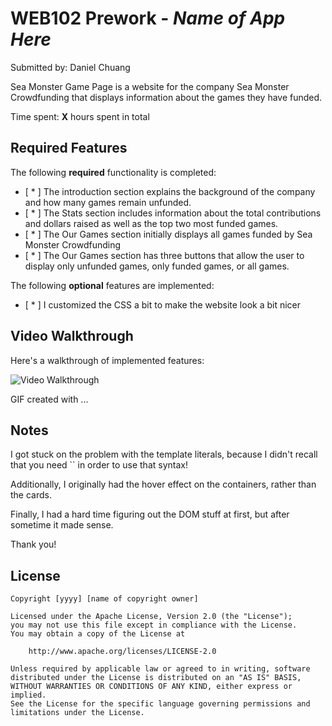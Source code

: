 # WEB102 Prework - _Name of App Here_

Submitted by: Daniel Chuang

Sea Monster Game Page is a website for the company Sea Monster Crowdfunding that displays information about the games they have funded.

Time spent: **X** hours spent in total

## Required Features

The following **required** functionality is completed:

- [ * ] The introduction section explains the background of the company and how many games remain unfunded.
- [ * ] The Stats section includes information about the total contributions and dollars raised as well as the top two most funded games.
- [ * ] The Our Games section initially displays all games funded by Sea Monster Crowdfunding
- [ * ] The Our Games section has three buttons that allow the user to display only unfunded games, only funded games, or all games.

The following **optional** features are implemented:

- [ * ] I customized the CSS a bit to make the website look a bit nicer

## Video Walkthrough

Here's a walkthrough of implemented features:

<img src='http://i.imgur.com/link/to/your/gif/file.gif' title='Video Walkthrough' width='' alt='Video Walkthrough' />

<!-- Replace this with whatever GIF tool you used! -->

GIF created with ...

<!-- Recommended tools:
[Kap](https://getkap.co/) for macOS
[ScreenToGif](https://www.screentogif.com/) for Windows
[peek](https://github.com/phw/peek) for Linux. -->

## Notes

I got stuck on the problem with the template literals, because I didn't recall that you need `` in order to use that syntax!

Additionally, I originally had the hover effect on the containers, rather than the cards.

Finally, I had a hard time figuring out the DOM stuff at first, but after sometime it made sense.

Thank you!

## License

    Copyright [yyyy] [name of copyright owner]

    Licensed under the Apache License, Version 2.0 (the "License");
    you may not use this file except in compliance with the License.
    You may obtain a copy of the License at

        http://www.apache.org/licenses/LICENSE-2.0

    Unless required by applicable law or agreed to in writing, software
    distributed under the License is distributed on an "AS IS" BASIS,
    WITHOUT WARRANTIES OR CONDITIONS OF ANY KIND, either express or implied.
    See the License for the specific language governing permissions and
    limitations under the License.
